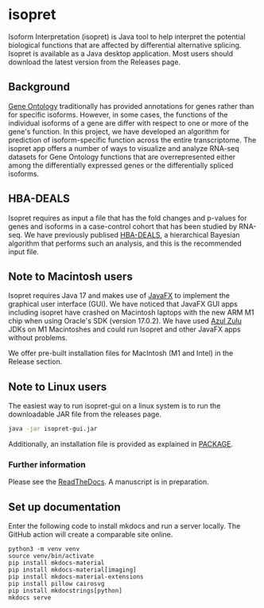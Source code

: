 # isopret

Isoform Interpretation (isopret) is Java tool to help interpret the potential biological
functions that are affected by differential alternative splicing. Isopret is
available as a Java desktop application. Most users should download the latest version from the
Releases page.



## Background
[Gene Ontology](http://geneontology.org/) traditionally has provided
annotations for genes rather than for specific isoforms. However, in
some cases, the functions of the individual isoforms of a gene are
differ with respect to one or more of the gene's function. In this project,
we have developed an algorithm for prediction of isoform-specific function
across the entire transcriptome. The isopret app offers a number of
ways to visualize and analyze RNA-seq datasets for Gene Ontology
functions that are overrepresented either among the differentially
expressed genes or the differentially spliced isoforms.

## HBA-DEALS
Isopret requires as input a file that has the fold changes and p-values
for genes and isoforms in a case-control cohort that has been studied
by RNA-seq. We have previously publised [HBA-DEALS](https://genomebiology.biomedcentral.com/articles/10.1186/s13059-020-02072-6),
a hierarchical Bayesian algorithm that performs such an analysis, and this
is the recommended input file.

## Note to Macintosh users

Isopret requires Java 17 and makes use of [JavaFX](https://openjfx.io/) to implement the
graphical user interface (GUI). We have noticed that JavaFX GUI apps including isopret have crashed on
Macintosh laptops with the new ARM M1 chip when using Oracle's SDK (version 17.0.2). We
have used [Azul Zulu](https://www.azul.com/downloads/?package=jdk) JDKs on M1 Macintoshes and
could run Isopret and other JavaFX apps without problems.

We offer pre-built installation files for MacIntosh (M1 and Intel) in the Release section.

## Note to Linux users

The easiest way to run isopret-gui on a linux system is to run the downloadable JAR file from the releases page.

```bash
java -jar isopret-gui.jar
```

Additionally, an installation file is provided as explained in [PACKAGE](PACKAGE.md).


### Further information

Please see the [ReadTheDocs](https://isopret.readthedocs.io/en/latest/).
A manuscript is in preparation.



## Set up documentation

Enter the following code to install mkdocs and run a server locally. The GitHub action will create a comparable site online.

```
python3 -m venv venv
source venv/bin/activate
pip install mkdocs-material
pip install mkdocs-material[imaging]
pip install mkdocs-material-extensions
pip install pillow cairosvg
pip install mkdocstrings[python]
mkdocs serve
```





